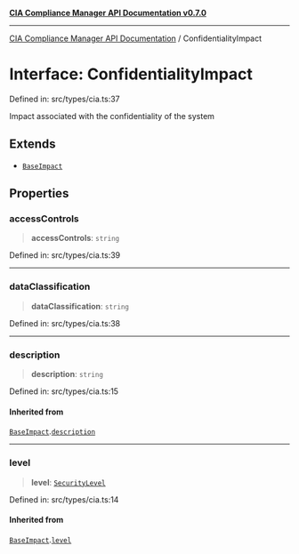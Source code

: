 [**CIA Compliance Manager API Documentation v0.7.0**](../README.md)

***

[CIA Compliance Manager API Documentation](../globals.md) / ConfidentialityImpact

# Interface: ConfidentialityImpact

Defined in: src/types/cia.ts:37

Impact associated with the confidentiality of the system

## Extends

- [`BaseImpact`](BaseImpact.md)

## Properties

### accessControls

> **accessControls**: `string`

Defined in: src/types/cia.ts:39

***

### dataClassification

> **dataClassification**: `string`

Defined in: src/types/cia.ts:38

***

### description

> **description**: `string`

Defined in: src/types/cia.ts:15

#### Inherited from

[`BaseImpact`](BaseImpact.md).[`description`](BaseImpact.md#description)

***

### level

> **level**: [`SecurityLevel`](../type-aliases/SecurityLevel.md)

Defined in: src/types/cia.ts:14

#### Inherited from

[`BaseImpact`](BaseImpact.md).[`level`](BaseImpact.md#level)
